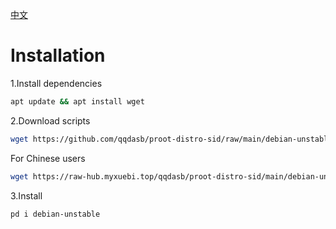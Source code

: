 [中文](https://github.com/qqdasb/proot-distro-sid/blob/main/README-CN.md)

# Installation
1.Install dependencies

```bash
apt update && apt install wget
```

2.Download scripts

```bash
wget https://github.com/qqdasb/proot-distro-sid/raw/main/debian-unstable-us.sh -O $PREFIX/etc/proot-distro/debian-unstable.sh
```

For Chinese users

```bash
wget https://raw-hub.myxuebi.top/qqdasb/proot-distro-sid/main/debian-unstable.sh -O $PREFIX/etc/proot-distro/debian-unstable.sh
```

3.Install

```bash
pd i debian-unstable
```
